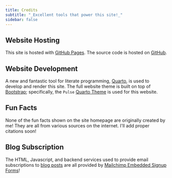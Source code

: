 ```yaml
---
title: Credits
subtitle: "_Excellent tools that power this site!_"
sidebar: false
---
```


## Website Hosting

This site is hosted with [GitHub Pages](https://pages.github.com). The source code is hosted on [GitHub](https://github.com/cadojo/loopy.software).

## Website Development

A new and fantastic tool for literate programming, [Quarto](https://quarto.org),
is used to develop and render this site. The full website theme is built on 
top of [Bootstrap](https://getbootstrap.com); specifically, the 
`Pulse` [Quarto Theme](https://quarto.org/docs/output-formats/html-themes.html)
is used for this website. 

## Fun Facts

None of the fun facts shown on the site homepage are originally created by me! They are all from various
sources on the internet. I'll add proper citations soon!

## Blog Subscription

The HTML, Javascript, and backend services used to provide email subscriptions to [blog posts](/blog/)
are all provided by [Mailchimp Embedded Signup Forms](https://us12.admin.mailchimp.com/lists/dashboard/signup-forms/)!
